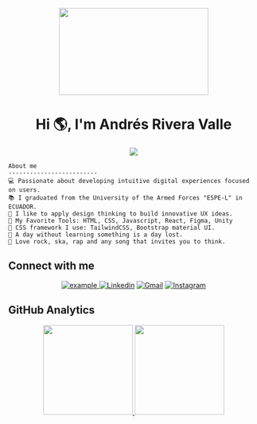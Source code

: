 <p align="center">
  <img width="300" height="175" src="https://media.tenor.com/zDs5Vi1gL_YAAAAC/the-truman-show-jim-carrey.gif">
</p>
<h1 align="center" color: "#333333">Hi 🌎, I'm Andrés Rivera Valle</h1>

<p align="center">
  <a href="https://github.com/DenverCoder1/readme-typing-svg"><img src="https://readme-typing-svg.herokuapp.com?lines=Software+Engineer;Frontend+Developer;UX/UI+Designer;Videogames+Developer;&center=true&width=380&height=45&size=25&duration=2250&pause=900&color=042F56"></a>
</p>


```
About me
-------------------------
💻 Passionate about developing intuitive digital experiences focused on users.
📚 I graduated from the University of the Armed Forces "ESPE-L" in ECUADOR.
📝 I like to apply design thinking to build innovative UX ideas.
🌟 My Favorite Tools: HTML, CSS, Javascript, React, Figma, Unity
🎨 CSS framework I use: TailwindCSS, Bootstrap material UI.
💖 A day without learning something is a day lost.
🎵 Love rock, ska, rap and any song that invites you to think.
```


## Connect with me

<p align="center">
   <a  href="https://andresrivera123.github.io/Portfolio-AndresRiveraValle/" target="_blank">
    <img src="https://img.shields.io/badge/My_Website-000000?style=for-the-badge&logo=Microsoft-edge&logoColor=white" alt="example"/>
  </a>
  <a href="https://www.linkedin.com/in/carlos-andres-rivera-valle"><img alt="Linkedin" title="Jaydeep Yadav Linkedin" src="https://img.shields.io/badge/LinkedIn-0077B5?style=for-the-badge&logo=linkedin&logoColor=white"></a>
  <a href="mailto:carlosandresriveravalle@gmail.com"><img alt="Gmail" title="Jaydeep Yadav Gmail" src="https://img.shields.io/badge/Gmail-D14836?style=for-the-badge&logo=gmail&logoColor=white"></a>
  <a href="https://instagram.com/andyyatusaaa?igshid=c2N0c3NkZDFkc2hv"><img alt="Instagram" title="Jaydeep Yadav Instagram" src="https://img.shields.io/badge/Instagram-E4405F?style=for-the-badge&logo=instagram&logoColor=white"></a>
 </p>
 <p align="center">

## GitHub Analytics

<p align="center">
<a href="https://github.com/andresRivera123">
  <img height="180em" src="https://github-readme-stats-eight-theta.vercel.app/api?username=andresRivera123&show_icons=true&theme=algolia&include_all_commits=true&count_private=true"/>
  <img height="180em" src="https://github-readme-stats-eight-theta.vercel.app/api/top-langs/?username=andresRivera123&layout=compact&langs_count=8&theme=algolia"/>
</a>
</p>
